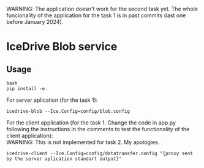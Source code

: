 WARNING: The application doesn't work for the second task yet. The whole funcionality of the application for the task 1 is in past commits (last one before January 2024).
# IceDrive Blob service
## Usage

    bash
    pip install -e.

For server aplication (for the task 1):  

    icedrive-blob --Ice.Config=config/blob.config

For the client application (for the task 1. Change the code in app.py following the instructions in the comments to test the functionality of the client application):  
WARNING: This is not implemented for task 2. My apologies.

    icedrive-client --Ice.Config=config/datatransfer.config "{proxy sent by the server aplication standart output}"
